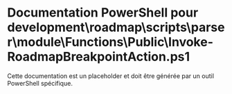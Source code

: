 # Documentation PowerShell pour development\roadmap\scripts\parser\module\Functions\Public\Invoke-RoadmapBreakpointAction.ps1

Cette documentation est un placeholder et doit être générée par un outil PowerShell spécifique.
